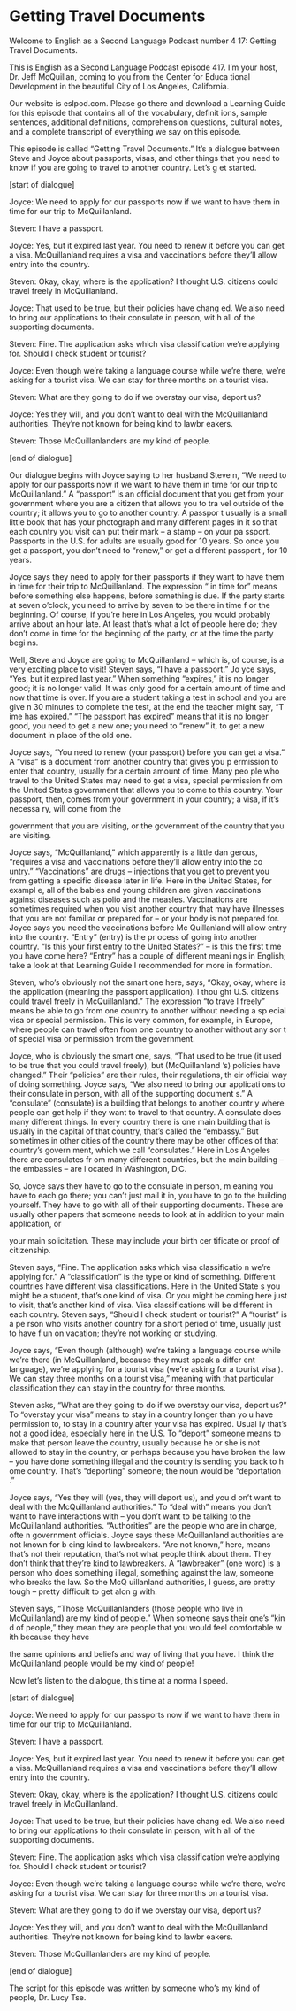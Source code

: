 # Getting Travel Documents

Welcome to English as a Second Language Podcast number 4 17: Getting Travel Documents.

This is English as a Second Language Podcast episode 417.  I’m your host, Dr. Jeff McQuillan, coming to you from the Center for Educa tional Development in the beautiful City of Los Angeles, California.

Our website is eslpod.com.  Please go there and download  a Learning Guide for this episode that contains all of the vocabulary, definit ions, sample sentences, additional definitions, comprehension questions, cultural  notes, and a complete transcript of everything we say on this episode.

This episode is called “Getting Travel Documents.”  It’s a  dialogue between Steve and Joyce about passports, visas, and other things that you need to know if you are going to travel to another country.  Let’s g et started.

[start of dialogue]

Joyce:  We need to apply for our passports now if we want to have them in time for our trip to McQuillanland.

Steven:  I have a passport.

Joyce:  Yes, but it expired last year.  You need to renew it before you can get a visa.  McQuillanland requires a visa and vaccinations before  they’ll allow entry into the country.

Steven:  Okay, okay, where is the application?  I thought  U.S. citizens could travel freely in McQuillanland.

Joyce:  That used to be true, but their policies have chang ed.  We also need to bring our applications to their consulate in person, wit h all of the supporting documents.

Steven:  Fine.  The application asks which visa classification  we’re applying for. Should I check student or tourist?

Joyce:  Even though we’re taking a language course while we’re there, we’re asking for a tourist visa.  We can stay for three months on a tourist visa.

 Steven:  What are they going to do if we overstay our visa, deport us?

Joyce:  Yes they will, and you don’t want to deal with the McQuillanland authorities.  They’re not known for being kind to lawbr eakers.

Steven:  Those McQuillanlanders are my kind of people.

[end of dialogue]

Our dialogue begins with Joyce saying to her husband Steve n, “We need to apply for our passports now if we want to have them in  time for our trip to McQuillanland.”  A “passport” is an official document that you get from your government where you are a citizen that allows you to tra vel outside of the country; it allows you to go to another country.  A passpor t usually is a small little book that has your photograph and many different pages in it so that each country you visit can put their mark – a stamp – on your pa ssport.  Passports in the U.S. for adults are usually good for 10 years.  So once you get a passport, you don’t need to “renew,” or get a different passport , for 10 years.

Joyce says they need to apply for their passports if they want to have them in time for their trip to McQuillanland.  The expression “ in time for” means before something else happens, before something is due.  If the  party starts at seven o’clock, you need to arrive by seven to be there in time f or the beginning.  Of course, if you’re here in Los Angeles, you would probably arrive about an hour late.  At least that’s what a lot of people here do; they don’t come in time for the beginning of the party, or at the time the party begi ns.

Well, Steve and Joyce are going to McQuillanland – which is, of course, is a very exciting place to visit!  Steven says, “I have a passport.”  Jo yce says, “Yes, but it expired last year.”  When something “expires,” it is no longer good; it is no longer valid.  It was only good for a certain amount of time and now that time is over.  If you are a student taking a test in school and you are give n 30 minutes to complete the test, at the end the teacher might say, “T ime has expired.”  “The passport has expired” means that it is no longer good, you  need to get a new one; you need to “renew” it, to get a new document in  place of the old one.

Joyce says, “You need to renew (your passport) before you can get a visa.”  A “visa” is a document from another country that gives you p ermission to enter that country, usually for a certain amount of time.  Many peo ple who travel to the United States may need to get a visa, special permission fr om the United States government that allows you to come to this country.  Your  passport, then, comes from your government in your country; a visa, if it’s necessa ry, will come from the

 government that you are visiting, or the government of the country that you are visiting.

Joyce says, “McQuillanland,” which apparently is a little dan gerous, “requires a visa and vaccinations before they’ll allow entry into the co untry.”  “Vaccinations” are drugs – injections that you get to prevent you from getting a specific disease later in life.  Here in the United States, for exampl e, all of the babies and young children are given vaccinations against diseases such as polio  and the measles. Vaccinations are sometimes required when you visit another country that may have illnesses that you are not familiar or prepared for  – or your body is not prepared for.  Joyce says you need the vaccinations before Mc Quillanland will allow entry into the country.  “Entry” (entry) is the pr ocess of going into another country.  “Is this your first entry to the United States?”  – is this the first time you have come here?  “Entry” has a couple of different meani ngs in English; take a look at that Learning Guide I recommended for more in formation.

Steven, who’s obviously not the smart one here, says, “Okay, okay, where is the application (meaning the passport application).  I thou ght U.S. citizens could travel freely in McQuillanland.”  The expression “to trave l freely” means be able to go from one country to another without needing a sp ecial visa or special permission.  This is very common, for example, in Europe, where people can travel often from one country to another without any sor t of special visa or permission from the government.

Joyce, who is obviously the smart one, says, “That used to be true (it used to be true that you could travel freely), but (McQuillanland ’s) policies have changed.” Their “policies” are their rules, their regulations, th eir official way of doing something.  Joyce says, “We also need to bring our applicati ons to their consulate in person, with all of the supporting document s.”  A “consulate” (consulate) is a building that belongs to another countr y where people can get help if they want to travel to that country.  A consulate  does many different things.  In every country there is one main building that  is usually in the capital of that country, that’s called the “embassy.”  But sometimes in  other cities of the country there may be other offices of that country’s govern ment, which we call “consulates.”  Here in Los Angeles there are consulates fr om many different countries, but the main building – the embassies – are l ocated in Washington, D.C.

So, Joyce says they have to go to the consulate in person, m eaning you have to each go there; you can’t just mail it in, you have to go  to the building yourself. They have to go with all of their supporting documents.   These are usually other papers that someone needs to look at in addition to your  main application, or

 your main solicitation.  These may include your birth cer tificate or proof of citizenship.

Steven says, “Fine.  The application asks which visa classificatio n we’re applying for.”  A “classification” is the type or kind of something.   Different countries have different visa classifications.  Here in the United State s you might be a student, that’s one kind of visa.  Or you might be coming here just  to visit, that’s another kind of visa.  Visa classifications will be different in each  country.  Steven says, “Should I check student or tourist?”  A “tourist” is a pe rson who visits another country for a short period of time, usually just to have f un on vacation; they’re not working or studying.

Joyce says, “Even though (although) we’re taking a language  course while we’re there (in McQuillanland, because they must speak a differ ent language), we’re applying for a tourist visa (we’re asking for a tourist visa ).  We can stay three months on a tourist visa,” meaning with that particular classification they can stay in the country for three months.

Steven asks, “What are they going to do if we overstay our visa, deport us?”  To “overstay your visa” means to stay in a country longer than yo u have permission to, to stay in a country after your visa has expired.  Usual ly that’s not a good idea, especially here in the U.S.  To “deport” someone  means to make that person leave the country, usually because he or she is not allowed to stay in the country, or perhaps because you have broken the law – you  have done something illegal and the country is sending you back to h ome country.  That’s “deporting” someone; the noun would be “deportation .”

Joyce says, “Yes they will (yes, they will deport us), and you d on’t want to deal with the McQuillanland authorities.”  To “deal with”  means you don’t want to have interactions with – you don’t want to be talking to the  McQuillanland authorities. “Authorities” are the people who are in charge, ofte n government officials.  Joyce says these McQuillanland authorities are not known for b eing kind to lawbreakers.  “Are not known,” here, means that’s not their reputation, that’s not what people think about them.  They don’t think that they’re kind to lawbreakers. A “lawbreaker” (one word) is a person who does something  illegal, something against the law, someone who breaks the law.  So the McQ uillanland authorities, I guess, are pretty tough – pretty difficult to get alon g with.

Steven says, “Those McQuillanlanders (those people who live in McQuillanland) are my kind of people.”  When someone says their one’s “kin d of people,” they mean they are people that you would feel comfortable w ith because they have

 the same opinions and beliefs and way of living that you  have.  I think the McQuillanland people would be my kind of people!

Now let’s listen to the dialogue, this time at a norma l speed.

[start of dialogue]

Joyce:  We need to apply for our passports now if we want to have them in time for our trip to McQuillanland.

Steven:  I have a passport.

Joyce:  Yes, but it expired last year.  You need to renew it before you can get a visa.  McQuillanland requires a visa and vaccinations before  they’ll allow entry into the country.

Steven:  Okay, okay, where is the application?  I thought  U.S. citizens could travel freely in McQuillanland.

Joyce:  That used to be true, but their policies have chang ed.  We also need to bring our applications to their consulate in person, wit h all of the supporting documents.

Steven:  Fine.  The application asks which visa classification  we’re applying for. Should I check student or tourist?

Joyce:  Even though we’re taking a language course while we’re there, we’re asking for a tourist visa.  We can stay for three months on a tourist visa.

Steven:  What are they going to do if we overstay our visa, deport us?

Joyce:  Yes they will, and you don’t want to deal with the McQuillanland authorities.  They’re not known for being kind to lawbr eakers.

Steven:  Those McQuillanlanders are my kind of people.

[end of dialogue]

The script for this episode was written by someone who’s my kind of people, Dr. Lucy Tse.





